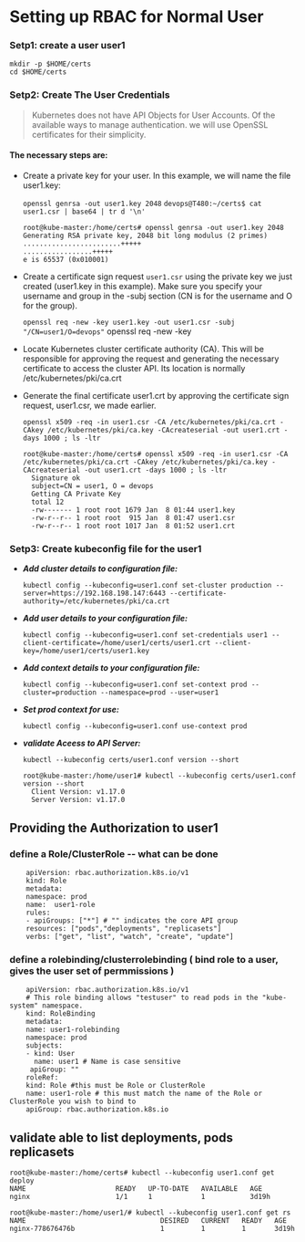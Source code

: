 # Setting up RBAC for Normal User 

### Setp1: create a user user1

```
mkdir -p $HOME/certs
cd $HOME/certs
```

### Setp2: Create The User Credentials

> Kubernetes does not have API Objects for User Accounts. Of the available ways to manage authentication. we will use OpenSSL certificates for their simplicity. 

#### The necessary steps are:

* Create a private key for your user. In this example, we will name the file user1.key:

   `openssl genrsa -out user1.key 2048`
   `devops@T480:~/certs$ cat user1.csr | base64 | tr d '\n'`
   ```
   root@kube-master:/home/certs# openssl genrsa -out user1.key 2048
   Generating RSA private key, 2048 bit long modulus (2 primes)
   ........................+++++
   .................+++++
   e is 65537 (0x010001)
   ```

* Create a certificate sign request `user1.csr` using the private key we just created (user1.key in this example). Make sure you specify your username and group in the -subj section (CN is for the username and O for the group).

   `openssl req -new -key user1.key -out user1.csr -subj "/CN=user1/O=devops"`
   openssl req -new -key
* Locate Kubernetes cluster certificate authority (CA). This will be responsible for approving the request and generating the necessary certificate to access the cluster API. Its location is normally /etc/kubernetes/pki/ca.crt

* Generate the final certificate user1.crt by approving the certificate sign request, user1.csr, we made earlier. 
  
  `openssl x509 -req -in user1.csr -CA /etc/kubernetes/pki/ca.crt -CAkey /etc/kubernetes/pki/ca.key -CAcreateserial -out user1.crt -days 1000 ; ls -ltr`
  
  ```
  root@kube-master:/home/certs# openssl x509 -req -in user1.csr -CA /etc/kubernetes/pki/ca.crt -CAkey /etc/kubernetes/pki/ca.key -CAcreateserial -out user1.crt -days 1000 ; ls -ltr
	Signature ok
	subject=CN = user1, O = devops
	Getting CA Private Key
	total 12
	-rw------- 1 root root 1679 Jan  8 01:44 user1.key
	-rw-r--r-- 1 root root  915 Jan  8 01:47 user1.csr
	-rw-r--r-- 1 root root 1017 Jan  8 01:52 user1.crt
  ```

### Setp3: Create kubeconfig file for the user1

* ***Add cluster details to configuration file:***
 
  `kubectl config --kubeconfig=user1.conf set-cluster production --server=https://192.168.198.147:6443 --certificate-authority=/etc/kubernetes/pki/ca.crt`

* ***Add user details to your configuration file:***
 
  `kubectl config --kubeconfig=user1.conf set-credentials user1 --client-certificate=/home/user1/certs/user1.crt --client-key=/home/user1/certs/user1.key`

* ***Add context details to your configuration file:***
 
  `kubectl config --kubeconfig=user1.conf set-context prod --cluster=production --namespace=prod --user=user1`
  
* ***Set prod context for use:***

  `kubectl config --kubeconfig=user1.conf use-context prod`
  
* ***validate Aceess to API Server:***

  `kubectl --kubeconfig certs/user1.conf version --short`

  ``` 
  root@kube-master:/home/user1# kubectl --kubeconfig certs/user1.conf version --short
	Client Version: v1.17.0
	Server Version: v1.17.0
  ```

## Providing the Authorization to user1

### define a Role/ClusterRole -- what can be done 

```
	apiVersion: rbac.authorization.k8s.io/v1
	kind: Role
	metadata:
	namespace: prod
	name:  user1-role
	rules:
	- apiGroups: ["*"] # "" indicates the core API group
	resources: ["pods","deployments", "replicasets"]
	verbs: ["get", "list", "watch", "create", "update"]
``` 

### define a rolebinding/clusterrolebinding ( bind role to a user, gives the user set of permmissions )

```
	apiVersion: rbac.authorization.k8s.io/v1
	# This role binding allows "testuser" to read pods in the "kube-system" namespace.
	kind: RoleBinding
	metadata:
	name: user1-rolebinding
	namespace: prod
	subjects:
	- kind: User
	  name: user1 # Name is case sensitive
	 apiGroup: ""
	roleRef:
	kind: Role #this must be Role or ClusterRole
	name: user1-role # this must match the name of the Role or ClusterRole you wish to bind to
	apiGroup: rbac.authorization.k8s.io
```

## validate able to list deployments, pods replicasets 

```
root@kube-master:/home/certs# kubectl --kubeconfig user1.conf get deploy
NAME                      READY   UP-TO-DATE   AVAILABLE   AGE
nginx                     1/1     1            1           3d19h
```
```
root@kube-master:/home/user1/# kubectl --kubeconfig user1.conf get rs
NAME                                 DESIRED   CURRENT   READY   AGE
nginx-778676476b                     1         1         1       3d19h

